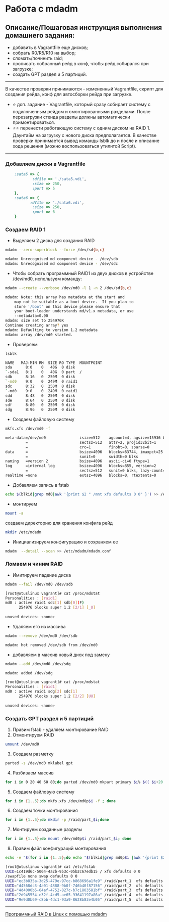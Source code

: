 # Работа с mdadm

## Описание/Пошаговая инструкция выполнения домашнего задания:


 *   добавить в Vagrantfile еще дисков;
 *   собрать R0/R5/R10 на выбор;
 *   сломать/починить raid;
 *   прописать собранный рейд в конф, чтобы рейд собирался при загрузке;
 *   создать GPT раздел и 5 партиций.
  
  ---
В качестве проверки принимаются - измененный Vagrantfile, скрипт для создания рейда, конф для автосборки рейда при загрузке.

   * ⭐ доп. задание - Vagrantfile, который сразу собирает систему с подключенным рейдом и смонтированными разделами. После перезагрузки стенда разделы должны автоматически примонтироваться.
   * ⭐⭐ перенести работающую систему с одним диском на RAID 1. Даунтайм на загрузку с нового диска предполагается. В качестве проверки принимается вывод команды lsblk до и после и описание хода решения (можно воспользоваться утилитой Script).

---

### Добавляем диски в Vagrantfile

``` ruby
    :sata5 => {
            :dfile => './sata5.vdi',
            :size => 250,  
            :port => 5
    },
    :sata6 => {
           :dfile => './sata6.vdi',
            :size => 250,  
            :port => 6
    }
```

### Создаем RAID 1
* Выделяем 2 диска для создания RAID
``` bash
mdadm --zero-superblock --force /dev/sd{b,c}
```

``` bash
mdadm: Unrecognised md component device - /dev/sdb
mdadm: Unrecognised md component device - /dev/sdc
```

 * Чтобы собрать программный RAID1 из двух дисков в устройстве /dev/md0, используем команду:

``` sh
mdadm --create --verbose /dev/md0 -l 1 -n 2 /dev/sd{b,c} 
```

``` sh
mdadm: Note: this array has metadata at the start and
    may not be suitable as a boot device.  If you plan to
    store '/boot' on this device please ensure that
    your boot-loader understands md/v1.x metadata, or use
    --metadata=0.90
mdadm: size set to 254976K
Continue creating array? yes
mdadm: Defaulting to version 1.2 metadata
mdadm: array /dev/md0 started.
```

* Проверяем 

```sh
lsblk 
```
``` sh
NAME   MAJ:MIN RM  SIZE RO TYPE  MOUNTPOINT
sda      8:0    0   40G  0 disk  
`-sda1   8:1    0   40G  0 part  /
sdb      8:16   0  250M  0 disk  
`-md0    9:0    0  249M  0 raid1 
sdc      8:32   0  250M  0 disk  
`-md0    9:0    0  249M  0 raid1 
sdd      8:48   0  250M  0 disk  
sde      8:64   0  250M  0 disk  
sdf      8:80   0  250M  0 disk  
sdg      8:96   0  250M  0 disk  
```

* Создаем файловую систему

``` bash
mkfs.xfs /dev/md0 -f 
```

``` sh
meta-data=/dev/md0               isize=512    agcount=4, agsize=15936 blks
         =                       sectsz=512   attr=2, projid32bit=1
         =                       crc=1        finobt=0, sparse=0
data     =                       bsize=4096   blocks=63744, imaxpct=25
         =                       sunit=0      swidth=0 blks
naming   =version 2              bsize=4096   ascii-ci=0 ftype=1
log      =internal log           bsize=4096   blocks=855, version=2
         =                       sectsz=512   sunit=0 blks, lazy-count=1
realtime =none                   extsz=4096   blocks=0, rtextents=0
```

* Добавляем  запись в  fstab 
```sh
echo $(blkid|grep md0|awk '{print $2 " /mnt xfs defaults 0 0" }') >> /etc/fstab 
```
* монтируем 
```sh
mount -a 
```
создаем директорию для хранения конфига рейд
```sh
mkdir /etc/mdadm
```
* Инициализируем конфигурацию и сохраняем ее
```sh
mdadm  --detail --scan >> /etc/mdadm/mdadm.conf
```

### Ломаем и чиним RAID
* Имитируем падение диска
``` sh
mdadm --fail /dev/md0 /dev/sdb  
```

```sh
[root@otuslinux vagrant]# cat /proc/mdstat  
Personalities : [raid1] 
md0 : active raid1 sdc[1] sdb[0](F)
      254976 blocks super 1.2 [2/1] [_U]
      
unused devices: <none>
```
* Удаляем его из массива
```sh
mdadm --remove /dev/md0 /dev/sdb  

```

```sh
mdadm: hot removed /dev/sdb from /dev/md0
```
*  добавляем в массив новый диск под замену

```sh
mdadm --add /dev/md0 /dev/sdg  
```
```sh
mdadm: added /dev/sdg
```

```sh
[root@otuslinux vagrant]# cat /proc/mdstat  
Personalities : [raid1] 
md0 : active raid1 sdg[2] sdc[1]
      254976 blocks super 1.2 [2/2] [UU]
      
unused devices: <none>
```


### Создать GPT раздел и 5 партиций

1. Правим fstab - удаляем монтирование RAID
2. Отмонтируем RAID
```sh
umount /dev/md0
```
3. Создаем разметку
```sh
parted -s /dev/md0 mklabel gpt   
```
4. Разбиваем массив 
```sh
for i in 0 20 40 60 80;do parted /dev/md0 mkpart primary $i% $(( $i+20 ))% -s; done 
```

5. Создаем файловую систему
```sh
for i in {1..5};do mkfs.xfs /dev/md0p$i -f ; done  
```

6. Создаем точки монтирования
   
```sh
for i in {1..5};do mkdir -p /raid/part_$i;done  
```   
7. Монтируем созданные разделы
   
```sh
for i in {1..5};do mount /dev/md0p$i /raid/part_$i; done
```   

8. Правим файл конфигураций монтирования
```sh
echo -e "$(for i in {1..5};do echo "$(blkid|grep md0p$i |awk '{print $2 }') /raid/part_$i  xfs defaults 0 0" ;done)\n" >> /etc/fstab
```

```sh
[root@otuslinux vagrant]# cat /etc/fstab 
UUID=1c419d6c-5064-4a2b-953c-05b2c67edb15 / xfs defaults 0 0
/swapfile none swap defaults 0 0
UUID="ec3b835a-3d25-479e-97cc-b868696a1fe9" /raid/part_1  xfs defaults 0 0
UUID="d4568dc3-4a01-4888-9b0f-746b40f87156" /raid/part_2  xfs defaults 0 0
UUID="4d4000b5-64af-4752-827c-b7c1803581bf" /raid/part_3  xfs defaults 0 0
UUID="2d945554-e32f-4cd5-ae65-93641197a86a" /raid/part_4  xfs defaults 0 0
UUID="9e9d0b69-c8bb-4dc1-93a9-8628b83e4b05" /raid/part_5  xfs defaults 0 0
```

---

[Программный RAID в Linux с помощью mdadm](https://winitpro.ru/index.php/2019/10/30/mdadm-programmnyj-raid-v-linux/)